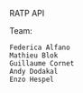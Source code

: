 RATP API

Team:

    Federica Alfano
    Mathieu Blok
    Guillaume Cornet
    Andy Dodakal
    Enzo Hespel
